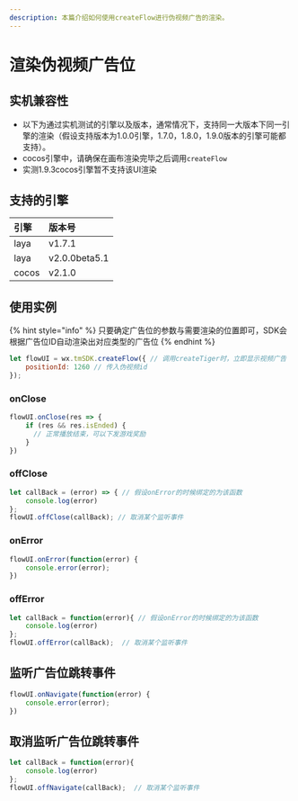 ```yaml
---
description: 本篇介绍如何使用createFlow进行伪视频广告的渲染。
---
```


# 渲染伪视频广告位

## **实机兼容性**

* 以下为通过实机测试的引擎以及版本，通常情况下，支持同一大版本下同一引擎的渲染（假设支持版本为1.0.0引擎，1.7.0，1.8.0，1.9.0版本的引擎可能都支持）。
* cocos引擎中，请确保在画布渲染完毕之后调用`createFlow`
* 实测1.9.3cocos引擎暂不支持该UI渲染

## 支持的引擎

| 引擎 | 版本号 |
| :--- | :--- |
| laya | v1.7.1 |
| laya | v2.0.0beta5.1 |
| cocos | v2.1.0 |

## **使用实例**

{% hint style="info" %}
只要确定广告位的参数与需要渲染的位置即可，SDK会根据广告位ID自动渲染出对应类型的广告位
{% endhint %}

```javascript
let flowUI = wx.tmSDK.createFlow({ // 调用createTiger时，立即显示视频广告
    positionId: 1260 // 传入伪视频id
});
```

### **onClose**

```javascript
flowUI.onClose(res => {
    if (res && res.isEnded) {
      // 正常播放结束，可以下发游戏奖励
    }
})
```

### offClose

```javascript
let callBack = (error) => { // 假设onError的时候绑定的为该函数
    console.log(error)
};
flowUI.offClose(callBack); // 取消某个监听事件
```

### **onError**

```javascript
flowUI.onError(function(error) {
    console.error(error);
})
```

### **offError**

```javascript
let callBack = function(error){ // 假设onError的时候绑定的为该函数
    console.log(error)
};
flowUI.offError(callBack);  // 取消某个监听事件
```

## **监听广告位跳转事件**

```javascript
flowUI.onNavigate(function(error) {
    console.error(error);
})
```

## **取消监听广告位跳转事件**

```javascript
let callBack = function(error){
    console.log(error)
};
flowUI.offNavigate(callBack);  // 取消某个监听事件
```

